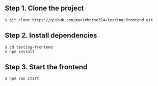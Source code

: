 ## Step 1. Clone the project
```
$ git clone https://github.com/maximhorse314/testing-frontend.git
```

## Step 2. Install dependencies
```
$ cd testing-frontend
$ npm install
```

## Step 3. Start the frontend
```
$ npm run start
```
